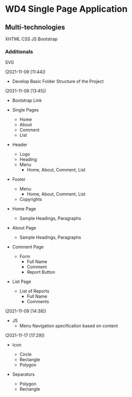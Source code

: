 # WD4 Single Page Application

## Multi-technologies
XHTML
CSS
JS
Bootstrap

### Additionals
SVG

(2021-11-09 [11:44])
- Develop Basic Folder Structure of the Project

(2021-11-09 [13:45])
- Bootstrap Link

- Single Pages
    - Home
    - About
    - Comment
    - List

- Header
    - Logo
    - Heading
    - Menu
        - Home, About, Comment, List

- Footer 
    - Menu
        - Home, About, Comment, List
    - Copyrights

- Home Page
    - Sample Headings, Paragraphs

- About Page
    - Sample Headings, Paragraphs

- Comment Page
    - Form
        - Full Name
        - Comment
        - Report Button
    
- List Page
    - List of Reports
        - Full Name
        - Comments

(2021-11-09 [14:38])
- JS
    - Menu Navigation specification based on content

(2021-11-17 [17:29])
- Icon
    - Circle
    - Rectangle
    - Polygon

- Separators
    - Polygon
    - Rectangle